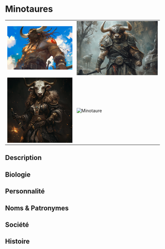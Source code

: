 # Minotaures
| | |
|-|-|
|![Minotaure](../../../../_images/patrik2.png) |![Minotaure](../../../../_images/berzerk_minotaur.png) |
|![Minotaure](../../../../_images/minotaur_noble.png) |![Minotaure](../../../../_images/female_minotaur_fighter.png) |

## Description
## Biologie
## Personnalité
## Noms & Patronymes
## Société
## Histoire
